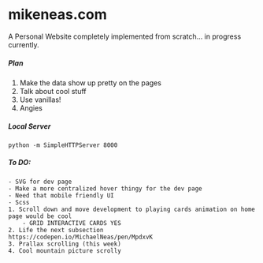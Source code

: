 # mikeneas.com
A Personal Website completely implemented from scratch... in progress currently.

##### Plan
1. Make the data show up pretty on the pages
2. Talk about cool stuff
3. Use vanillas!
4. Angies

##### Local Server
```python -m SimpleHTTPServer 8000```

##### To DO:
	- SVG for dev page
	- Make a more centralized hover thingy for the dev page
	- Need that mobile friendly UI
	- Scss
	1. Scroll down and move development to playing cards animation on home page would be cool
		- GRID INTERACTIVE CARDS YES
	2. Life the next subsection
	https://codepen.io/MichaelNeas/pen/MpdxvK
	3. Prallax scrolling (this week)
	4. Cool mountain picture scrolly
